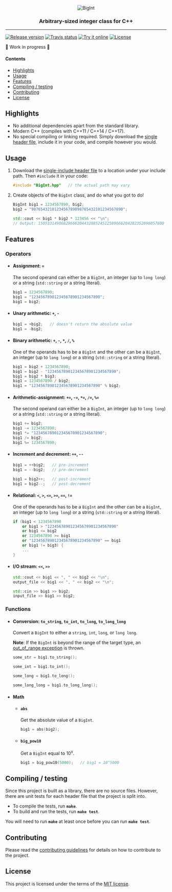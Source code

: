 <p align="center">
  <img alt="BigInt" src="logo.png">
</p>
<h3 align="center">Arbitrary-sized integer class for C++</h3>

---
[![Release version][release-shield]][release-link]
[![Travis status][travis-shield]][travis-link]
[![Try it online][try-online-shield]][try-online-link]
[![License][license-shield]][license-link]

:construction: Work in progress :construction:

#### Contents

* [Highlights](#highlights)
* [Usage](#usage)
* [Features](#features)
* [Compiling / testing](#compiling--testing)
* [Contributing](#contributing)
* [License](#license)

## Highlights

* No additional dependencies apart from the standard library.
* Modern C++ (compiles with C++11 / C++14 / C++17).
* No special compiling or linking required. Simply download the
  [single header file][release-link], include it in your code, and compile
  however you would.

## Usage

1. Download the [single-include header file][release-link] to a location under
    your include path. Then `#include` it in your code:
    ```C++
    #include "BigInt.hpp"   // the actual path may vary
    ```

1. Create objects of the `BigInt` class, and do what you got to do!
    ```C++
    BigInt big1 = 1234567890, big2;
    big2 = "9876543210123456789098765432101234567890";

    std::cout << big1 * big2 * 123456 << "\n";
    // Output: 1505331490682966620443288524512589666204282352096057600
    ```

## Features

### Operators

* #### Assignment: `=`
  The second operand can either be a `BigInt`, an integer (up to `long long`) or a string (`std::string` or a string literal).
  ```C++
  big1 = 1234567890;
  big1 = "123456789012345678901234567890";
  big1 = big2;
  ```

* #### Unary arithmetic: `+`, `-`
  ```C++
  big1 = +big2;   // doesn't return the absolute value
  big1 = -big2;
  ```

* #### Binary arithmetic: `+`, `-`, `*`, `/`, `%`
  One of the operands has to be a `BigInt` and the other can be a `BigInt`, an integer (up to `long long`) or a string (`std::string` or a string literal).
  ```C++
  big1 = big2 + 1234567890;
  big1 = big2 - "123456789012345678901234567890";
  big1 = big2 * big3;
  big1 = 1234567890 / big2;
  big1 = "123456789012345678901234567890" % big2;
  ```

* #### Arithmetic-assignment: `+=`, `-=`, `*=`, `/=`, `%=`
  The second operand can either be a `BigInt`, an integer (up to `long long`) or a string (`std::string` or a string literal).
    ```C++
    big1 += big2;
    big1 -= 1234567890;
    big1 *= "123456789012345678901234567890";
    big1 /= big2;
    big1 %= 1234567890;
    ```

* #### Increment and decrement: `++`, `--`
  ```C++
  big1 = ++big2;   // pre-increment
  big1 = --big2;   // pre-decrement

  big1 = big2++;   // post-increment
  big1 = big2--;   // post-decrement
  ```

* #### Relational: `<`, `>`, `<=`, `>=`, `==`, `!=`
  One of the operands has to be a `BigInt` and the other can be a `BigInt`, an integer (up to `long long`) or a string (`std::string` or a string literal).
  ```C++
  if (big1 < 1234567890
      or big1 > "123456789012345678901234567890"
      or big1 <= big2
      or 1234567890 >= big1
      or "123456789012345678901234567890" == big1
      or big1 != big3) {
      ...
  }
  ```

* #### I/O stream: `<<`, `>>`
  ```C++
  std::cout << big1 << ", " << big2 << "\n";
  output_file << big1 << ", " << big2 << "\n";

  std::cin >> big1 >> big2;
  input_file >> big1 >> big2;
  ```

### Functions

* #### Conversion: `to_string`, `to_int`, `to_long`, `to_long_long`
  Convert a `BigInt` to either a `string`, `int`, `long`, or `long long`.

  **Note**: If the `BigInt` is beyond the range of the target type, an
  [out_of_range exception][out_of_range-exception] is thrown.

    ```C++
    some_str = big1.to_string();

    some_int = big1.to_int();

    some_long = big1.to_long();

    some_long_long = big1.to_long_long();
    ```

* #### Math

  * #### `abs`
    Get the absolute value of a `BigInt`.

    ```C++
    big1 = abs(big2);
    ```

  * #### `big_pow10`
    Get a `BigInt` equal to 10<sup>x</sup>.

    ```C++
    big1 = big_pow10(5000);   // big1 = 10^5000
    ```

## Compiling / testing

Since this project is built as a library, there are no source files.
However, there are unit tests for each header file that the project is split into.
* To compile the tests, run **`make`**.
* To build and run the tests, run **`make test`**.

You will need to run **`make`** at least once before you can run **`make test`**.

## Contributing

Please read the [contributing guidelines][contributing-link] for details on
how to contribute to the project.

## License

This project is licensed under the terms of the [MIT license][license-link].

[release-shield]: https://img.shields.io/github/release/faheel/BigInt/all.svg?style=for-the-badge
[release-link]: https://github.com/faheel/BigInt/releases
[travis-shield]: https://img.shields.io/travis/faheel/BigInt.svg?style=for-the-badge
[travis-link]: https://travis-ci.org/faheel/BigInt
[try-online-shield]: https://img.shields.io/badge/Try_online-Wandbox-E91E63.svg?style=for-the-badge
[try-online-link]: https://wandbox.org/permlink/Fb6C7h8fREHg8WWr
[license-shield]: https://img.shields.io/github/license/faheel/BigInt.svg?style=for-the-badge
[license-link]: https://github.com/faheel/BigInt/blob/master/LICENSE
[out_of_range-exception]: http://en.cppreference.com/w/cpp/error/out_of_range
[contributing-link]: https://github.com/faheel/BigInt/blob/master/CONTRIBUTING.md
